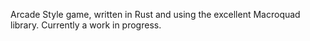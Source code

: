  Arcade Style game, written in Rust and using the excellent Macroquad library. Currently a work in progress.